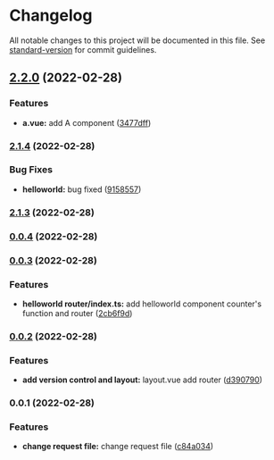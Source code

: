 # Changelog

All notable changes to this project will be documented in this file. See [standard-version](https://github.com/conventional-changelog/standard-version) for commit guidelines.

## [2.2.0](https://github.com/young-bao/vite-vue3-demo/compare/v2.1.4...v2.2.0) (2022-02-28)


### Features

* **a.vue:** add A component ([3477dff](https://github.com/young-bao/vite-vue3-demo/commit/3477dffb3c4e7c48509734f2bfe7345883b256be))

### [2.1.4](https://github.com/young-bao/vite-vue3-demo/compare/v2.1.3...v2.1.4) (2022-02-28)


### Bug Fixes

* **helloworld:** bug fixed ([9158557](https://github.com/young-bao/vite-vue3-demo/commit/915855776161b7c187162f566c559860991087dc))

### [2.1.3](https://github.com/young-bao/vite-vue3-demo/compare/v0.0.4...v2.1.3) (2022-02-28)

### [0.0.4](https://github.com/young-bao/vite-vue3-demo/compare/v0.0.3...v0.0.4) (2022-02-28)

### [0.0.3](https://github.com/young-bao/vite-vue3-demo/compare/v0.0.2...v0.0.3) (2022-02-28)


### Features

* **helloworld router/index.ts:** add helloworld component counter's function and router ([2cb6f9d](https://github.com/young-bao/vite-vue3-demo/commit/2cb6f9d190bab45adc5fd0abe1ba27c068a96de8))

### [0.0.2](https://github.com/young-bao/vite-vue3-demo/compare/v0.0.1...v0.0.2) (2022-02-28)


### Features

* **add version control and layout:** layout.vue add router ([d390790](https://github.com/young-bao/vite-vue3-demo/commit/d390790220821697bcb43beefa8c250ef1dc2e1c))

### 0.0.1 (2022-02-28)


### Features

* **change request file:** change request file ([c84a034](https://github.com/young-bao/vite-vue3-demo/commit/c84a034da0bd1a68d605157578f657f9b54375e4))
